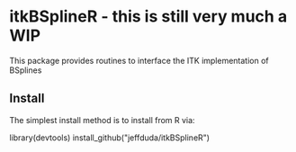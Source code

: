 # itkBSplineR - this is still very much a WIP
This package provides routines to interface the ITK implementation of BSplines

## Install
The simplest install method is to install from R via:

library(devtools)
install_github("jeffduda/itkBSplineR")
